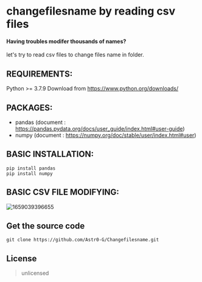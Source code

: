 # changefilesname by reading csv files
#### Having troubles modifer thousands of names?    
    
let's try to read csv files to change files name in folder.    
    
## REQUIREMENTS:
Python >= 3.7.9
Download from https://www.python.org/downloads/

## PACKAGES:
- pandas (document : https://pandas.pydata.org/docs/user_guide/index.html#user-guide)
- numpy (document : https://numpy.org/doc/stable/user/index.html#user)
    
## BASIC INSTALLATION:

```
pip install pandas
pip install numpy
```

## BASIC CSV FILE MODIFYING:
![1659039396655](https://user-images.githubusercontent.com/57165451/181629286-f4fefba7-a9d4-4757-888a-aa5ebadfe735.jpg)
    
## Get the source code
```
git clone https://github.com/Astr0-G/Changefilesname.git
```    

## License
>unlicensed
